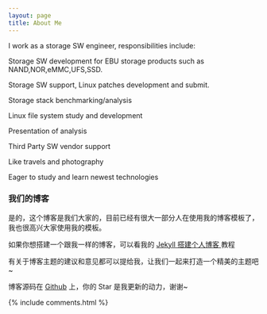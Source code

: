 ```yaml
---
layout: page
title: About Me
---
```


I work as a storage SW engineer, responsibilities include:
<p>
Storage SW development for EBU storage products such as NAND,NOR,eMMC,UFS,SSD.
<p>
Storage SW support, Linux patches development and submit.
<p>
Storage stack benchmarking/analysis
<p>
Linux file system study and development
<p>
Presentation of analysis
<p>
Third Party SW vendor support
<p>
Like travels and photography
<p>
Eager to study and learn newest technologies

<p>

<h3> 我们的博客 </h3>  

<p>

是的，这个博客是我们大家的，目前已经有很大一部分人在使用我的博客模板了，我也很高兴大家使用我的模板。

<p>

如果你想搭建一个跟我一样的博客，可以看我的 
<a href="/2016/10/jekyll_tutorials1/"> Jekyll 搭建个人博客 </a>
教程

<p>

有关于博客主题的建议和意见都可以提给我，让我们一起来打造一个精美的主题吧~ 

<p> 

博客源码在 <a target="_blank" href='https://github.com/leopardpan/leopardpan.github.io/'>Github</a> 上，你的 Star 是我更新的动力，谢谢~

<p> 

<p> 

<p> 


{% include comments.html %}

